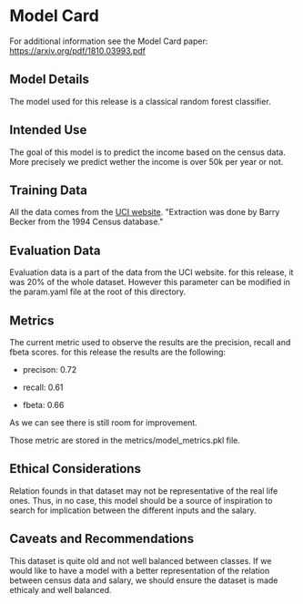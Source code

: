 # Model Card

For additional information see the Model Card paper: https://arxiv.org/pdf/1810.03993.pdf

## Model Details

The model used for this release is a classical random forest classifier.

## Intended Use

The goal of this model is to predict the income based on the census data. 
More precisely we predict wether the income is over 50k per year or not.

## Training Data

All the data comes from the [UCI website](https://archive.ics.uci.edu/ml/datasets/census+income).
"Extraction was done by Barry Becker from the 1994 Census database."

## Evaluation Data

Evaluation data is a part of the data from the UCI website. for this release, it was 20% of the whole dataset. However this parameter can  be modified in the param.yaml file at the root of this directory.

## Metrics
The current metric used to observe the results are the precision, recall and fbeta scores.
for this release the results are the following:

- precison: 0.72

- recall: 0.61

- fbeta: 0.66

As we can see there is still room for improvement.

Those metric are stored in the metrics/model_metrics.pkl file.

## Ethical Considerations

Relation founds in that dataset may not be representative of the real life ones. Thus, in no case, this model should be a source of inspiration to search for implication between the different inputs and the salary.

## Caveats and Recommendations

This dataset is quite old and not well balanced between classes. If we would like to have a model with a better representation of the relation between census data and salary, we should ensure the dataset is made ethicaly and well balanced.